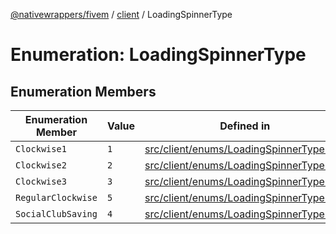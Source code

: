 [@nativewrappers/fivem](../../README.md) / [client](../README.md) / LoadingSpinnerType

# Enumeration: LoadingSpinnerType

## Enumeration Members

| Enumeration Member | Value | Defined in |
| ------ | ------ | ------ |
| `Clockwise1` | `1` | [src/client/enums/LoadingSpinnerType.ts:2](https://github.com/nativewrappers/fivem/blob/a98996c0c5fa01724c4f2137e7528f7f3c03bc27/src/client/enums/LoadingSpinnerType.ts#L2) |
| `Clockwise2` | `2` | [src/client/enums/LoadingSpinnerType.ts:3](https://github.com/nativewrappers/fivem/blob/a98996c0c5fa01724c4f2137e7528f7f3c03bc27/src/client/enums/LoadingSpinnerType.ts#L3) |
| `Clockwise3` | `3` | [src/client/enums/LoadingSpinnerType.ts:4](https://github.com/nativewrappers/fivem/blob/a98996c0c5fa01724c4f2137e7528f7f3c03bc27/src/client/enums/LoadingSpinnerType.ts#L4) |
| `RegularClockwise` | `5` | [src/client/enums/LoadingSpinnerType.ts:6](https://github.com/nativewrappers/fivem/blob/a98996c0c5fa01724c4f2137e7528f7f3c03bc27/src/client/enums/LoadingSpinnerType.ts#L6) |
| `SocialClubSaving` | `4` | [src/client/enums/LoadingSpinnerType.ts:5](https://github.com/nativewrappers/fivem/blob/a98996c0c5fa01724c4f2137e7528f7f3c03bc27/src/client/enums/LoadingSpinnerType.ts#L5) |

